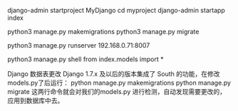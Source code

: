 
django-admin startproject MyDjango
cd myproject
django-admin startapp index


python3 manage.py makemigrations
python3 manage.py migrate


python3 manage.py runserver 192.168.0.71:8007


python3 manage.py shell
from index.models import *



Django 数据表更改
    Django 1.7.x 及以后的版本集成了 South 的功能，在修改models.py了后运行：
        python manage.py makemigrations
        python manage.py migrate
    这两行命令就会对我们的models.py 进行检测，自动发现需要更改的，应用到数据库中去。

